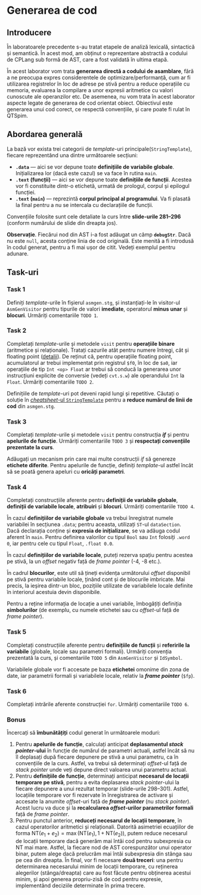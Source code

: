 # Generarea de cod

## Introducere

În laboratoarele precedente s-au tratat etapele de analiză lexicală, sintactică și semantică. În acest mod, am obținut o reprezentare abstractă a codului de CPLang sub formă de AST, care a fost validată în ultima etapă.

În acest laborator vom trata **generarea directă a codului de asamblare**, fără a ne preocupa expres considerentele de optimizare/performanță, cum ar fi utilizarea registrelor în loc de adrese pe stivă pentru a reduce operațiile cu memoria, evaluarea la compilare a unor expresii aritmetice cu valori cunoscute ale operanzilor etc. De asemenea, nu vom trata în acest laborator aspecte legate de generarea de cod orientat obiect. Obiectivul este generarea unui cod corect, ce respectă convențiile, și care poate fi rulat în QTSpim.

## Abordarea generală

La bază vor exista trei categorii de *template*-uri principale(`StringTemplate`), fiecare reprezentând una dintre următoarele secțiuni:

* **`.data`** — aici se vor depune toate **definițiile de variabile globale**. Inițializarea lor (dacă este cazul) se va face în rutina `main`.
* **`.text` (funcții)** — aici se vor depune toate **definițiile de funcții**. Acestea vor fi constituite dintr-o etichetă, urmată de prologul, corpul și epilogul funcției.
* **`.text` (`main`)** — reprezintă **corpul principal al programului**. Va fi plasată la final pentru a nu se intercala cu declarațiile de funcții.

Convențiile folosite sunt cele detaliate la curs între **slide-urile 281–296** (conform numărului de slide din dreapta jos).

**Observație**. Fiecărui nod din AST i-a fost adăugat un câmp **`debugStr`**. Dacă nu este `null`, acesta conține linia de cod originală. Este menită a fi introdusă în codul generat, pentru a fi mai ușor de citit. Vedeți exemplul pentru adunare.

## Task-uri

### Task 1

Definiți *template*-urile în fișierul `asmgen.stg`, și instanțiați-le în visitor-ul `AsmGenVisitor` pentru tipurile de valori **imediate**, operatorul **minus unar** și **blocuri**. Urmăriți comentariile `TODO 1`.

### Task 2

Completați *template*-urile și metodele `visit` pentru **operațiile binare** (aritmetice și relaționale). Tratați cazurile atât pentru numere întregi, cât și floating point ([detalii](https://www.doc.ic.ac.uk/lab/secondyear/spim/node20.html)). De reținut că, pentru operațiile floating point, acumulatorul ar trebui implementat prin registrul `$f0`, în loc de `$a0`, iar operațiile de tip `Int <op> Float` ar trebui să conducă la generarea unor instrucțiuni explicite de conversie (vedeți `cvt.s.w`) ale operandului `Int` la `Float`. Urmăriți comentariile `TODO 2`.

Definițiile de *template*-uri pot deveni rapid lungi și repetitive. Căutați o soluție în [*cheatsheet*-ul `StringTemplate`](https://github.com/antlr/stringtemplate4/blob/master/doc/cheatsheet.md) pentru a **reduce numărul de linii de cod** din `asmgen.stg`.

### Task 3

Completați *template*-urile și metodele `visit` pentru construcția ***if*** și pentru **apelurile de funcție**. Urmăriți comentariile `TODO 3` și **respectați convențiile prezentate la curs**.

Adăugați un mecanism prin care mai multe construcții *if* să genereze **etichete diferite**. Pentru apelurile de funcție, definiți *template*-ul astfel încât să se poată genera apeluri cu **oricâți parametri**.

### Task 4

Completați construcțiile aferente pentru **definiții de variabile globale**, **definiții de variabile locale**, **atribuiri** și **blocuri**. Urmăriți comentariile `TODO 4`.

În cazul **definițiilor de variabile globale** va trebui înregistrat numele variabilei în secțiunea `.data`; pentru aceasta, utilizați `ST`-ul `dataSection`. Dacă declarația conține și **expresia de inițializare**, se va adăuga codul aferent în `main`. Pentru definirea valorilor cu tipul `Bool` sau `Int` folosiți `.word 0`, iar pentru cele cu tipul `Float`, `.float 0.0`.

În cazul **definițiilor de variabile locale**, puteți rezerva spațiu pentru acestea pe stivă, la un *offset* negativ față de *frame pointer* (-4, -8 etc.).

În cadrul **blocurilor**, este util să țineți evidența următorului *offset* disponibil pe stivă pentru variabile locale, ținând cont și de blocurile imbricate. Mai precis, la ieșirea dintr-un bloc, pozițiile utilizate de variabilele locale definite în interiorul acestuia devin disponibile.

Pentru a reține informația de locație a unei variabile, îmbogățiți definiția **simbolurilor** (de exemplu, cu numele etichetei sau cu *offset*-ul față de *frame pointer*).

### Task 5

Completați construcțiile aferente pentru **definițiile de funcții** și **referirile la variabile** (globale, locale sau parametri formali). Urmăriți convenția prezentată la curs, și comentariile `TODO 5` din `AsmGenVisitor` și `IdSymbol`.

Variabilele globale vor fi accesate pe baza **etichetei** omonime din zona de date, iar parametrii formali și variabilele locale, relativ la ***frame pointer*** (`$fp`).

### Task 6

Completați intrările aferente construcției `for`. Urmăriți comentariile `TODO 6`.

### Bonus

Încercați să **îmbunătățiți** codul generat în următoarele moduri:

1. Pentru **apelurile de funcție**, calculați anticipat **deplasamentul *stack pointer*-ului** în funcție de numărul de parametri actuali, astfel încât să nu îl deplasați după fiecare depunere pe stivă a unui parametru, ca în convențiile de la curs. Astfel, va trebui să determinați *offset*-ul față de *stack pointer* unde veți depune direct valoarea unui parametru actual.
1. Pentru **definițiile de funcție**, determinați anticipat **necesarul de locații temporare pe stivă**, pentru a evita deplasarea *stack pointer*-ului la fiecare depunere a unui rezultat temporar (slide-urile 298–301). Astfel, locațiile temporare vor fi rezervate în înregistrarea de activare și accesate la anumite *offset*-uri față de ***frame pointer*** (nu *stack pointer*). Acest lucru va duce și la **recalcularea *offset*-urilor parametrilor formali** față de *frame pointer*.
1. Pentru punctul anterior, **reduceți necesarul de locații temporare**, în cazul operatorilor aritmetici și relaționali. Datorită asimetriei ecuațiilor de forma $\mathrm{NT}(e_1 + e_2) = \max(\mathrm{NT}(e_1), 1 + \mathrm{NT}(e_2))$, putem reduce necesarul de locații temporare dacă generăm mai întâi cod pentru subexpresia cu $\mathrm{NT}$ mai mare. Astfel, la fiecare nod de AST corespunzător unui operator binar, putem alege dacă prelucrăm mai întâi subexpresia din stânga sau pe cea din dreapta. În final, vor fi necesare **două treceri**: una pentru determinarea necesarului minim de locații temporare, cu reținerea alegerilor (stânga/dreapta) care au fost făcute pentru obținerea acestui minim, și apoi generea propriu-zisă de cod pentru expresie, implementând deciziile determinate în prima trecere.
